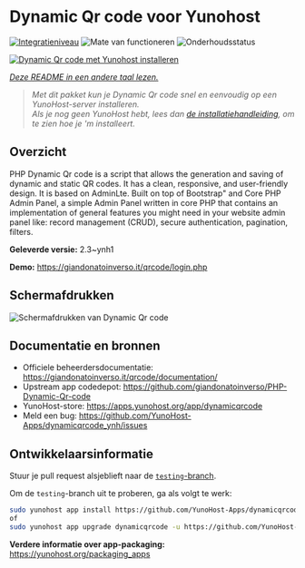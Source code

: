 <!--
NB: Deze README is automatisch gegenereerd door <https://github.com/YunoHost/apps/tree/master/tools/readme_generator>
Hij mag NIET handmatig aangepast worden.
-->

# Dynamic Qr code voor Yunohost

[![Integratieniveau](https://apps.yunohost.org/badge/integration/dynamicqrcode)](https://ci-apps.yunohost.org/ci/apps/dynamicqrcode/)
![Mate van functioneren](https://apps.yunohost.org/badge/state/dynamicqrcode)
![Onderhoudsstatus](https://apps.yunohost.org/badge/maintained/dynamicqrcode)

[![Dynamic Qr code met Yunohost installeren](https://install-app.yunohost.org/install-with-yunohost.svg)](https://install-app.yunohost.org/?app=dynamicqrcode)

*[Deze README in een andere taal lezen.](./ALL_README.md)*

> *Met dit pakket kun je Dynamic Qr code snel en eenvoudig op een YunoHost-server installeren.*  
> *Als je nog geen YunoHost hebt, lees dan [de installatiehandleiding](https://yunohost.org/install), om te zien hoe je 'm installeert.*

## Overzicht

PHP Dynamic Qr code is a script that allows the generation and saving of dynamic and static QR codes. It has a clean, responsive, and user-friendly design. It is based on AdminLte. Built on top of Bootstrap" and Core PHP Admin Panel, a simple Admin Panel written in core PHP that contains an implementation of general features you might need in your website admin panel like: record management (CRUD), secure authentication, pagination, filters.

**Geleverde versie:** 2.3~ynh1

**Demo:** <https://giandonatoinverso.it/qrcode/login.php>

## Schermafdrukken

![Schermafdrukken van Dynamic Qr code](./doc/screenshots/screenshot.png)

## Documentatie en bronnen

- Officiele beheerdersdocumentatie: <https://giandonatoinverso.it/qrcode/documentation/>
- Upstream app codedepot: <https://github.com/giandonatoinverso/PHP-Dynamic-Qr-code>
- YunoHost-store: <https://apps.yunohost.org/app/dynamicqrcode>
- Meld een bug: <https://github.com/YunoHost-Apps/dynamicqrcode_ynh/issues>

## Ontwikkelaarsinformatie

Stuur je pull request alsjeblieft naar de [`testing`-branch](https://github.com/YunoHost-Apps/dynamicqrcode_ynh/tree/testing).

Om de `testing`-branch uit te proberen, ga als volgt te werk:

```bash
sudo yunohost app install https://github.com/YunoHost-Apps/dynamicqrcode_ynh/tree/testing --debug
of
sudo yunohost app upgrade dynamicqrcode -u https://github.com/YunoHost-Apps/dynamicqrcode_ynh/tree/testing --debug
```

**Verdere informatie over app-packaging:** <https://yunohost.org/packaging_apps>
